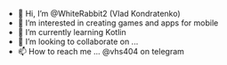 - 👋 Hi, I’m @WhiteRabbit2 (Vlad Kondratenko)
- 👀 I’m interested in creating games and apps for mobile
- 🌱 I’m currently learning Kotlin
- 💞️ I’m looking to collaborate on ...
- 📫 How to reach me ... @vhs404 on telegram

